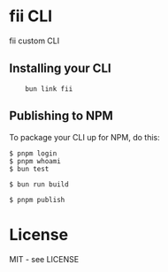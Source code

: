 # fii CLI

fii custom CLI

## Installing your CLI

```shell
    bun link fii
```

## Publishing to NPM

To package your CLI up for NPM, do this:

```shell
$ pnpm login
$ pnpm whoami
$ bun test

$ bun run build

$ pnpm publish
```

# License

MIT - see LICENSE
